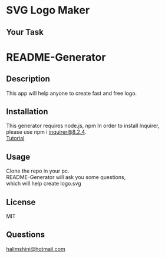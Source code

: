 # SVG Logo Maker

## Your Task

# README-Generator

## Description
This app will help anyone to create fast and free logo.
## Installation 
This generator requires node.js, npm
In order to install Inquirer,<br>
please use npm i inquirer@8.2.4.<br>
[Tutorial](https://watch.screencastify.com/v/m0oWvfFzEGHP4qA3XBk5)

## Usage 
Clone the  repo in your pc.<br>
README-Generator will ask you some  questions,<br>
which will  help create logo.svg

## License
MIT

## Questions
halimshini@hotmail.com
